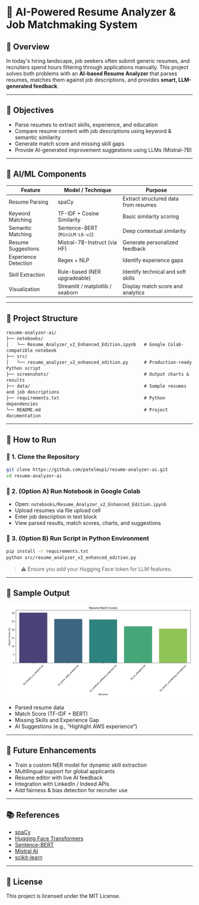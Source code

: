 
# 🤖 AI-Powered Resume Analyzer & Job Matchmaking System

## 📌 Overview

In today's hiring landscape, job seekers often submit generic resumes, and recruiters spend hours filtering through applications manually. This project solves both problems with an **AI-based Resume Analyzer** that parses resumes, matches them against job descriptions, and provides **smart, LLM-generated feedback**.

---

## 🎯 Objectives

- Parse resumes to extract skills, experience, and education
- Compare resume content with job descriptions using keyword & semantic similarity
- Generate match score and missing skill gaps
- Provide AI-generated improvement suggestions using LLMs (Mistral-7B)

---

## 🧠 AI/ML Components

| Feature                 | Model / Technique                  | Purpose                                      |
|------------------------|-------------------------------------|----------------------------------------------|
| Resume Parsing         | spaCy                               | Extract structured data from resumes         |
| Keyword Matching       | TF-IDF + Cosine Similarity          | Basic similarity scoring                     |
| Semantic Matching      | Sentence-BERT (`MiniLM-L6-v2`)      | Deep contextual similarity                   |
| Resume Suggestions     | Mistral-7B-Instruct (via HF)        | Generate personalized feedback               |
| Experience Detection   | Regex + NLP                         | Identify experience gaps                     |
| Skill Extraction       | Rule-based (NER upgradeable)        | Identify technical and soft skills           |
| Visualization          | Streamlit / matplotlib / seaborn    | Display match score and analytics            |

---

## 🧱 Project Structure

```
resume-analyzer-ai/
├── notebooks/
│   └── Resume_Analyzer_v2_Enhanced_Edition.ipynb   # Google Colab-compatible notebook
├── src/
│   └── resume_analyzer_v2_enhanced_edition.py      # Production-ready Python script
├── screenshots/                                    # Output charts & results
├── data/                                           # Sample resumes and job descriptions
├── requirements.txt                                # Python dependencies
└── README.md                                       # Project documentation
```

---

## 🚀 How to Run

### 🔹 1. Clone the Repository
```bash
git clone https://github.com/patelmup1/resume-analyzer-ai.git
cd resume-analyzer-ai
```

### 🔹 2. (Option A) Run Notebook in Google Colab

- Open: `notebooks/Resume_Analyzer_v2_Enhanced_Edition.ipynb`
- Upload resumes via file upload cell
- Enter job description in text block
- View parsed results, match scores, charts, and suggestions

### 🔹 3. (Option B) Run Script in Python Environment

```bash
pip install -r requirements.txt
python src/resume_analyzer_v2_enhanced_edition.py
```

> ⚠️ Ensure you add your Hugging Face token for LLM features.

---

## 📸 Sample Output

![Output](https://github.com/patelmup1/AI-Based-Resume-Analyzer-for-Job-Matchmaking/blob/9175c583e4302bbe129470abf39ad54beb737a77/screenshots%2Cexample/resume_match_scores.jpg)

- Parsed resume data
- Match Score (TF-IDF + BERT)
- Missing Skills and Experience Gap
- AI Suggestions (e.g., “Highlight AWS experience”)

---

## 🔮 Future Enhancements

- Train a custom NER model for dynamic skill extraction
- Multilingual support for global applicants
- Resume editor with live AI feedback
- Integration with LinkedIn / Indeed APIs
- Add fairness & bias detection for recruiter use

---

## 📚 References

- [spaCy](https://spacy.io)
- [Hugging Face Transformers](https://huggingface.co)
- [Sentence-BERT](https://www.sbert.net/)
- [Mistral AI](https://huggingface.co/mistralai)
- [scikit-learn](https://scikit-learn.org/)

---

## 📃 License

This project is licensed under the MIT License.
